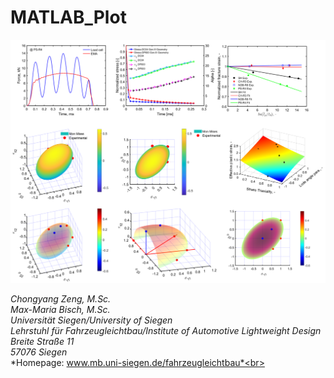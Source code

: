 # MATLAB_Plot

![FLB_Uni siegen](PLot_example_FLB.PNG)


*Chongyang Zeng, M.Sc.*<br>
*Max-Maria Bisch, M.Sc.*<br>
*Universität Siegen/University of Siegen*<br>
*Lehrstuhl für Fahrzeugleichtbau/Institute of Automotive Lightweight Design*<br>
*Breite Straße 11*<br>
*57076 Siegen*<br>
*Homepage: www.mb.uni-siegen.de/fahrzeugleichtbau*<br>
